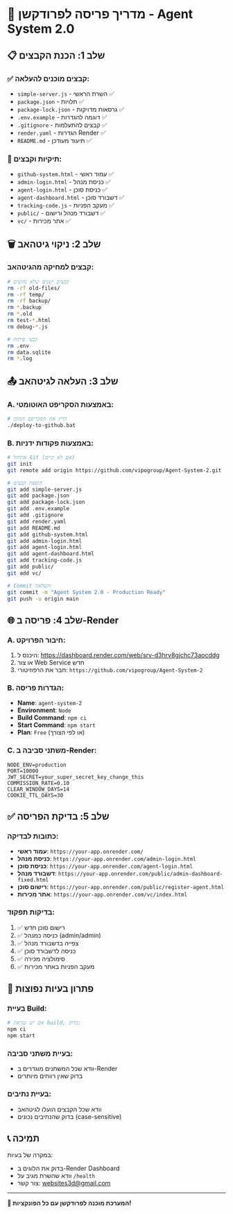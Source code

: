 # 🚀 מדריך פריסה לפרודקשן - Agent System 2.0

## 📋 שלב 1: הכנת הקבצים

### ✅ קבצים מוכנים להעלאה:
- `simple-server.js` - השרת הראשי ✅
- `package.json` - תלויות ✅
- `package-lock.json` - גרסאות מדויקות ✅
- `.env.example` - דוגמה להגדרות ✅
- `.gitignore` - קבצים להתעלמות ✅
- `render.yaml` - הגדרות Render ✅
- `README.md` - תיעוד מעודכן ✅

### 📁 תיקיות וקבצים:
- `github-system.html` - עמוד ראשי ✅
- `admin-login.html` - כניסת מנהל ✅
- `agent-login.html` - כניסת סוכן ✅
- `agent-dashboard.html` - דשבורד סוכן ✅
- `tracking-code.js` - מעקב הפניות ✅
- `public/` - דשבורד מנהל ורישום ✅
- `vc/` - אתר מכירות ✅

## 🗑️ שלב 2: ניקוי גיטהאב

### קבצים למחיקה מהגיטהאב:
```bash
# קבצים ישנים שלא נחוצים
rm -rf old-files/
rm -rf temp/
rm -rf backup/
rm *.backup
rm *.old
rm test-*.html
rm debug-*.js

# קבצי פיתוח
rm .env
rm data.sqlite
rm *.log
```

## 📤 שלב 3: העלאה לגיטהאב

### A. באמצעות הסקריפט האוטומטי:
```bash
# הרץ את הסקריפט המוכן
./deploy-to-github.bat
```

### B. באמצעות פקודות ידניות:
```bash
# אתחול Git (אם לא קיים)
git init
git remote add origin https://github.com/vipogroup/Agent-System-2.git

# הוספת קבצים
git add simple-server.js
git add package.json
git add package-lock.json
git add .env.example
git add .gitignore
git add render.yaml
git add README.md
git add github-system.html
git add admin-login.html
git add agent-login.html
git add agent-dashboard.html
git add tracking-code.js
git add public/
git add vc/

# Commit והעלאה
git commit -m "Agent System 2.0 - Production Ready"
git push -u origin main
```

## 🌐 שלב 4: פריסה ב-Render

### A. חיבור הפרויקט:
1. היכנס ל: https://dashboard.render.com/web/srv-d3hrv8gjchc73aocddg
2. או צור Web Service חדש
3. חבר את הרפוזיטורי: `https://github.com/vipogroup/Agent-System-2`

### B. הגדרות פריסה:
- **Name**: `agent-system-2`
- **Environment**: `Node`
- **Build Command**: `npm ci`
- **Start Command**: `npm start`
- **Plan**: `Free` (או לפי הצורך)

### C. משתני סביבה ב-Render:
```
NODE_ENV=production
PORT=10000
JWT_SECRET=your_super_secret_key_change_this
COMMISSION_RATE=0.10
CLEAR_WINDOW_DAYS=14
COOKIE_TTL_DAYS=30
```

## ✅ שלב 5: בדיקת הפריסה

### כתובות לבדיקה:
- **עמוד ראשי**: `https://your-app.onrender.com/`
- **כניסת מנהל**: `https://your-app.onrender.com/admin-login.html`
- **כניסת סוכן**: `https://your-app.onrender.com/agent-login.html`
- **דשבורד מנהל**: `https://your-app.onrender.com/public/admin-dashboard-fixed.html`
- **רישום סוכן**: `https://your-app.onrender.com/public/register-agent.html`
- **אתר מכירות**: `https://your-app.onrender.com/vc/index.html`

### בדיקות תפקוד:
1. ✅ רישום סוכן חדש
2. ✅ כניסה כמנהל (admin/admin)
3. ✅ צפייה בדשבורד מנהל
4. ✅ כניסה לדשבורד סוכן
5. ✅ סימולציה מכירה
6. ✅ מעקב הפניות באתר מכירות

## 🔧 פתרון בעיות נפוצות

### בעיית Build:
```bash
# אם יש שגיאת build, בדוק:
npm ci
npm start
```

### בעיית משתני סביבה:
- וודא שכל המשתנים מוגדרים ב-Render
- בדוק שאין רווחים מיותרים

### בעיית נתיבים:
- וודא שכל הקבצים הועלו לגיטהאב
- בדוק שהנתיבים נכונים (case-sensitive)

## 📞 תמיכה

במקרה של בעיות:
- בדוק את הלוגים ב-Render Dashboard
- וודא שהשרת מגיב על `/health`
- צור קשר: websites3d@gmail.com

---

**🎯 המערכת מוכנה לפרודקשן עם כל הפונקציות!**
